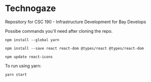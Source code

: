 # Technogaze
Repository for CSC 190 - Infrastructure Development for Bay Develops

Possibe commands you'll need after cloning the repo.

```npm install --global yarn```

```npm install --save react react-dom @types/react @types/react-dom```

```npm update react-icons```

To run using yarn:

```yarn start ```
